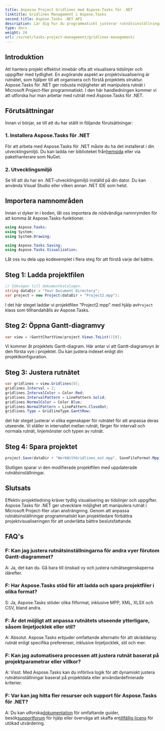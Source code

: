 ```yaml
---
title: Anpassa Project Gridlines med Aspose.Tasks för .NET
linktitle: Gridlines Management i Aspose.Tasks
second_title: Aspose.Tasks .NET API
description: Lär dig hur du programmatiskt justerar rutnätsinställningar i Microsoft Project-filer med Aspose.Tasks för .NET, projektvisualisering och hanteringseffektivitet.
type: docs
weight: 24
url: /sv/net/tasks-project-management/gridlines-management/
---
```

## Introduktion
Att hantera projekt effektivt innebär ofta att visualisera tidslinjer och uppgifter med tydlighet. En avgörande aspekt av projektvisualisering är rutnätet, som hjälper till att organisera och förstå projektets struktur. Aspose.Tasks för .NET ger robusta möjligheter att manipulera rutnät i Microsoft Project-filer programmatiskt. I den här handledningen kommer vi att utforska hur man arbetar med rutnät med Aspose.Tasks för .NET.
## Förutsättningar
Innan vi börjar, se till att du har ställt in följande förutsättningar:
### 1. Installera Aspose.Tasks för .NET
För att arbeta med Aspose.Tasks för .NET måste du ha det installerat i din utvecklingsmiljö. Du kan ladda ner biblioteket från[hemsida](https://releases.aspose.com/tasks/net/) eller via pakethanterare som NuGet.
### 2. Utvecklingsmiljö
Se till att du har en .NET-utvecklingsmiljö inställd på din dator. Du kan använda Visual Studio eller vilken annan .NET IDE som helst.
## Importera namnområden
Innan vi dyker in i koden, låt oss importera de nödvändiga namnrymden för att komma åt Aspose.Tasks-funktioner.

```csharp
using Aspose.Tasks;
using System;
using System.Drawing;

using Aspose.Tasks.Saving;
using Aspose.Tasks.Visualization;
```

Låt oss nu dela upp kodexemplet i flera steg för att förstå varje del bättre.
## Steg 1: Ladda projektfilen
```csharp
// Sökvägen till dokumentkatalogen.
string dataDir = "Your Document Directory";
var project = new Project(dataDir + "Project2.mpp");
```
 I det här steget laddar vi projektfilen "Project2.mpp" med hjälp av`Project` klass som tillhandahålls av Aspose.Tasks.
## Steg 2: Öppna Gantt-diagramvy
```csharp
var view = (GanttChartView)project.Views.ToList()[0];
```
Vi kommer åt projektets Gantt-diagram. Här antar vi att Gantt-diagramvyn är den första vyn i projektet. Du kan justera indexet enligt din projektkonfiguration.
## Steg 3: Justera rutnätet
```csharp
var gridlines = view.Gridlines[0];
gridlines.Interval = 2;
gridlines.IntervalColor = Color.Red;
gridlines.IntervalPattern = LinePattern.Solid;
gridlines.NormalColor = Color.Blue;
gridlines.NormalPattern = LinePattern.CloseDot;
gridlines.Type = GridlineType.GanttRow;
```
det här steget justerar vi olika egenskaper för rutnätet för att anpassa deras utseende. Vi ställer in intervallet mellan rutnät, färger för intervall och normala rutnät, linjemönster och typen av rutnät.
## Steg 4: Spara projektet
```csharp
project.Save(dataDir + "WorkWithGridlines_out.mpp", SaveFileFormat.Mpp);
```
Slutligen sparar vi den modifierade projektfilen med uppdaterade rutnätsinställningar.
## Slutsats
Effektiv projektledning kräver tydlig visualisering av tidslinjer och uppgifter. Aspose.Tasks för .NET ger utvecklare möjlighet att manipulera rutnät i Microsoft Project-filer utan ansträngning. Genom att anpassa rutnätsinställningar programmatiskt kan projektledare förbättra projektvisualiseringen för att underlätta bättre beslutsfattande.
## FAQ's
### F: Kan jag justera rutnätsinställningarna för andra vyer förutom Gantt-diagrammet?
A: Ja, det kan du. Gå bara till önskad vy och justera rutnätsegenskaperna därefter.
### F: Har Aspose.Tasks stöd för att ladda och spara projektfiler i olika format?
S: Ja, Aspose.Tasks stöder olika filformat, inklusive MPP, XML, XLSX och CSV, bland andra.
### F: Är det möjligt att anpassa rutnätets utseende ytterligare, såsom linjetjocklek eller stil?
A: Absolut. Aspose.Tasks erbjuder omfattande alternativ för att skräddarsy rutnät enligt specifika preferenser, inklusive linjetjocklek, stil och mer.
### F: Kan jag automatisera processen att justera rutnät baserat på projektparametrar eller villkor?
A: Visst. Med Aspose.Tasks kan du införliva logik för att dynamiskt justera rutnätsinställningar baserat på projektdata eller användardefinierade kriterier.
### F: Var kan jag hitta fler resurser och support för Aspose.Tasks för .NET?
 A: Du kan utforska[dokumentation](https://reference.aspose.com/tasks/net/) för omfattande guider, besök[supportforum](https://forum.aspose.com/c/tasks/15) för hjälp eller överväga att skaffa en[tillfällig licens](https://purchase.aspose.com/temporary-license/) för utökad utvärdering.
